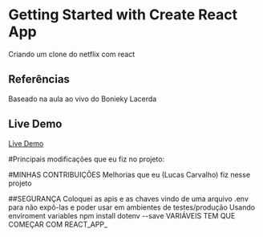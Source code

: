 # Getting Started with Create React App

Criando um clone do netflix com react

## Referências

Baseado na aula ao vivo do Bonieky Lacerda


## Live Demo 
<a href="https://aquamarine-kitten-beaa02.netlify.app/">Live Demo</a>


#Principais modificações que eu fiz no projeto:


#MINHAS CONTRIBUIÇÕES
Melhorias que eu (Lucas Carvalho) fiz nesse projeto

##SEGURANÇA
Coloquei as apis e as chaves vindo de uma arquivo .env para não expô-las e
poder usar em ambientes de testes/produção
Usando enviroment variables
npm install dotenv --save
VARIÁVEIS TEM QUE COMEÇAR COM REACT_APP_

